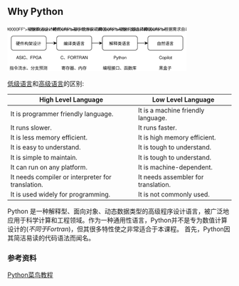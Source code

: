 ## Why Python
<img src="./Images/ProgramingLanguages.svg" style="width: 80%;"/>

[低级语言](https://en.wikipedia.org/wiki/Low-level_programming_language)和[高级语言](https://en.wikipedia.org/wiki/Low-level_programming_language)的区别:

| High Level Language | Low Level Language |
|---|---|
| It is programmer friendly language. | It is a machine friendly language. |
| It runs slower. | It runs faster. |
| It is less memory efficient. | It is high memory efficient. |
| It is easy to understand. | It is tough to understand. |
| It is simple to maintain. | It is tough to understand. |
| It can run on any platform. | It is machine-dependent. |
| It needs compiler or interpreter for translation. | It needs assembler for translation. |
| It is used widely for programming. | It is not commonly used. |

Python 是一种解释型、面向对象、动态数据类型的高级程序设计语言，被广泛地应用于科学计算和工程领域。作为一种通用性语言，Python并不是专为数值计算设计的(*不同于Fortran*)，但其很多特性使之非常适合于本课程。
首先，Python因其简洁易读的代码语法而闻名。


### 参考资料
[Python菜鸟教程](https://www.runoob.com/python/python-tutorial.html)